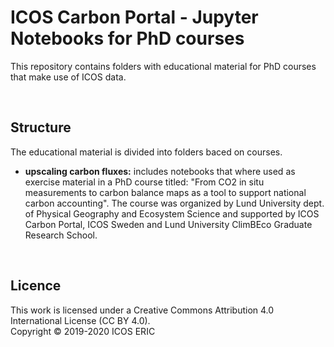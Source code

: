 # ICOS Carbon Portal - Jupyter Notebooks for PhD courses
This repository contains folders with educational material for PhD courses that make use of ICOS data.

<br>

## Structure
The educational material is divided into folders baced on courses.

* **upscaling carbon fluxes:** includes notebooks that where used as exercise material in a PhD course titled: "From CO2 in situ measurements to carbon balance maps as a tool to support national carbon accounting". The course was organized by Lund University dept. of Physical Geography and Ecosystem Science and supported by ICOS Carbon Portal, ICOS Sweden and  Lund University ClimBEco Graduate Research School.

<br>

## Licence
This work is licensed under a Creative Commons Attribution 4.0 International License (CC BY 4.0). <br>
Copyright © 2019-2020 ICOS ERIC
